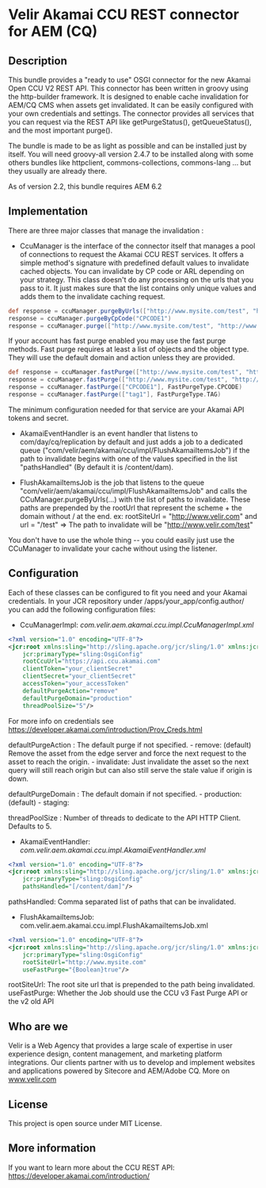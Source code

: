 # Velir Akamai CCU REST connector for AEM (CQ)

## Description

This bundle provides a "ready to use" OSGI connector for the new Akamai Open CCU V2 REST API. This connector has been written in groovy using the http-builder framework.
It is designed to enable cache invalidation for AEM/CQ CMS when assets get invalidated. It can be easily configured with your own credentials
and settings. The connector provides all services that you can request via the REST API like getPurgeStatus(), getQueueStatus(), and the most important purge().

The bundle is made to be as light as possible and can be installed just by itself. You will need groovy-all version 2.4.7 to be installed along with some others bundles like
httpclient, commons-collections, commons-lang ... but they usually are already there.

As of version 2.2, this bundle requires AEM 6.2

## Implementation

There are three major classes that manage the invalidation :

- CcuManager is the interface of the connector itself that manages a pool of connections to request the Akamai CCU REST services. It offers a simple method's signature with predefined default values
to invalidate cached objects. You can invalidate by CP code or ARL depending on your strategy. This class doesn't do any processing on the urls that you pass to it. It just makes
sure that the list contains only unique values and adds them to the invalidate caching request.

```groovy
def response = ccuManager.purgeByUrls(["http://www.mysite.com/test", "http://www.mysite.com/test2"])
response = ccuManager.purgeByCpCode("CPCODE1")
response = ccuManager.purge(["http://www.mysite.com/test", "http://www.mysite.com/test2"], PurgeType.ARL, PurgeAction.REMOVE, PurgeDomain.PRODUCTION)
```
If your account has fast purge enabled you may use the fast purge methods.  Fast purge requires at least a list of objects and the object type. They will use the default domain and action unless they are provided.
```groovy
def response = ccuManager.fastPurge(["http://www.mysite.com/test", "http://www.mysite.com/test2"], FastPurgeType.URL, PurgeAction.INVALIDATE, PurgeDomain.STAGING)
response = ccuManager.fastPurge(["http://www.mysite.com/test", "http://www.mysite.com/test2"], FastPurgeType.URL)
response = ccuManager.fastPurge(["CPCODE1"], FastPurgeType.CPCODE)
response = ccuManager.fastPurge(["tag1"], FastPurgeType.TAG)
```

The minimum configuration needed for that service are your Akamai API tokens and secret.

- AkamaiEventHandler is an event handler that listens to com/day/cq/replication by default and just adds a job to a dedicated queue ("com/velir/aem/akamai/ccu/impl/FlushAkamaiItemsJob")
if the path to invalidate begins with one of the values specified in the list "pathsHandled" (By default it is /content/dam).

- FlushAkamaiItemsJob is the job that listens to the queue "com/velir/aem/akamai/ccu/impl/FlushAkamaiItemsJob" and calls the CCuManager.purgeByUrls(...) with the list of paths to
invalidate. These paths are prepended by the rootUrl that represent the scheme + the domain without / at the end.
ex: rootSiteUrl = "http://www.velir.com" and url = "/test" => The path to invalidate will be "http://www.velir.com/test"

You don't have to use the whole thing -- you could easily just use the CCuManager to invalidate your cache without using the listener.

## Configuration

Each of these classes can be configured to fit you need and your Akamai credentials. In your JCR repository under /apps/your_app/config.author/ you can add the following configuration files:

- CcuManagerImpl: *com.velir.aem.akamai.ccu.impl.CcuManagerImpl.xml*

```xml
<?xml version="1.0" encoding="UTF-8"?>
<jcr:root xmlns:sling="http://sling.apache.org/jcr/sling/1.0" xmlns:jcr="http://www.jcp.org/jcr/1.0"
    jcr:primaryType="sling:OsgiConfig"
    rootCcuUrl="https://api.ccu.akamai.com"
	clientToken="your_clientSecret"
	clientSecret="your_clientSecret"
	accessToken="your_accessToken"
	defaultPurgeAction="remove"
	defaultPurgeDomain="production"
	threadPoolSize="5"/>
```
For more info on credentials see https://developer.akamai.com/introduction/Prov_Creds.html

defaultPurgeAction : The default purge if not specified.
    - remove: (default) Remove the asset from the edge server and force the next request to the asset to reach the origin.
    - invalidate: Just invalidate the asset so the next query will still reach origin but can also still serve the stale value if origin is down.

defaultPurgeDomain : The default domain if not specified.
    - production: (default)
    - staging:
    
threadPoolSize : Number of threads to dedicate to the API HTTP Client. Defaults to 5.

- AkamaiEventHandler: *com.velir.aem.akamai.ccu.impl.AkamaiEventHandler.xml*

```xml
<?xml version="1.0" encoding="UTF-8"?>
<jcr:root xmlns:sling="http://sling.apache.org/jcr/sling/1.0" xmlns:jcr="http://www.jcp.org/jcr/1.0"
    jcr:primaryType="sling:OsgiConfig"
	pathsHandled="[/content/dam]"/>
```

pathsHandled: Comma separated list of paths that can be invalidated.

- FlushAkamaiItemsJob: com.velir.aem.akamai.ccu.impl.FlushAkamaiItemsJob.xml

```xml
<?xml version="1.0" encoding="UTF-8"?>
<jcr:root xmlns:sling="http://sling.apache.org/jcr/sling/1.0" xmlns:jcr="http://www.jcp.org/jcr/1.0"
    jcr:primaryType="sling:OsgiConfig"
    rootSiteUrl="http://www.mysite.com"
    useFastPurge="{Boolean}true"/>
```

rootSiteUrl: The root site url that is prepended to the path being invalidated.
useFastPurge: Whether the Job should use the CCU v3 Fast Purge API or the v2 old API
## Who are we

Velir is a Web Agency that provides a large scale of expertise in user experience design, content management, and marketing platform integrations. Our clients partner with us
to develop and implement websites and applications powered by Sitecore and AEM/Adobe CQ. More on www.velir.com

## License

This project is open source under MIT License.

## More information

If you want to learn more about the CCU REST API: https://developer.akamai.com/introduction/
